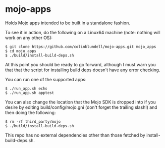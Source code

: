 mojo-apps
=========

Holds Mojo apps intended to be built in a standalone fashion.

To see it in action, do the following on a Linux64 machine (note: nothing will work on any other OS):

```
$ git clone https://github.com/colinblundell/mojo-apps.git mojo_apps
$ cd mojo_apps
$ ./build/install-build-deps.sh
```

At this point you should be ready to go forward, although I must warn you that that the script for installing build deps doesn't have any error checking.

You can run one of the supported apps:

```
$ ./run_app.sh echo
$ ./run_app.sh apptest
```

You can also change the location that the Mojo SDK is dropped into if you desire by editing build/config/mojo.gni (don't forget the trailing slash!) and then doing the following:

```
$ rm -rf third_party/mojo
$ ./build/install-build-deps.sh
```

This repo has no external dependencies other than those fetched by install-build-deps.sh.
